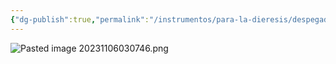 ```yaml
---
{"dg-publish":true,"permalink":"/instrumentos/para-la-dieresis/despegadores/"}
---
```


![Pasted image 20231106030746.png](/img/user/Sem-1/Cirugia%20Bucal%20I/Medias/Pasted%20image%2020231106030746.png)